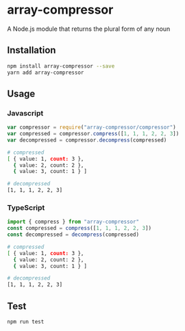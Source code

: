 # array-compressor

A Node.js module that returns the plural form of any noun

## Installation

```sh
npm install array-compressor --save
yarn add array-compressor
```

## Usage

### Javascript

```javascript
var compressor = require("array-compressor/compressor")
var compressed = compressor.compress([1, 1, 1, 2, 2, 3])
var decompressed = compressor.decompress(compressed)
```

```sh
# compressed
[ { value: 1, count: 3 },
  { value: 2, count: 2 },
  { value: 3, count: 1 } ]

# decompressed
[1, 1, 1, 2, 2, 3]
```

### TypeScript

```typescript
import { compress } from "array-compressor"
const compressed = compress([1, 1, 1, 2, 2, 3])
const decompressed = decompress(compressed)
```

```sh
# compressed
[ { value: 1, count: 3 },
  { value: 2, count: 2 },
  { value: 3, count: 1 } ]

# decompressed
[1, 1, 1, 2, 2, 3]
```

## Test

```sh
npm run test
```

